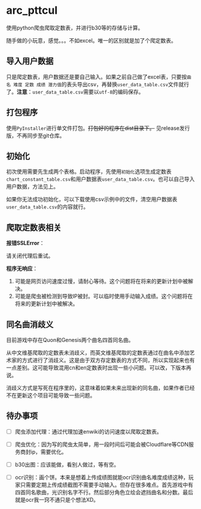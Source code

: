 # arc_pttcul

使用python爬虫爬取定数表，并进行b30等的存储与计算。

随手做的小玩意，感觉。。。不如excel。唯一的区别就是加了个爬定数表。

## 导入用户数据

只是爬定数表，用户数据还是要自己输入。如果之前自己做了excel表，只要按`曲名 难度 定数 成绩 潜力值`的表头导出csv，再替换`user_data_table.csv`文件就行了。**注意**：`user_data_table.csv`需要以`utf-8`的编码保存。

## 打包程序

使用`PyInstaller`进行单文件打包。~~打包好的程序在dist目录下。~~
见release发行版，不再同步至git仓库。

## 初始化

初次使用需要先生成两个表格。启动程序，先使用`初始化`选项生成定数表`chart_constant_table.csv`和用户数据表`user_data_table.csv`。也可以自己导入用户数据，方法见上。

如果你无法成功初始化，可以下载使用csv示例中的文件，清空用户数据表`user_data_table.csv`的内容就行。

## 爬取定数表相关

**报错SSLError**：

请关闭代理后重试。

**程序无响应**：

1. 可能是网页访问速度过慢，请耐心等待。这个问题将在将来的更新计划中被解决。
2. 可能是爬虫被检测到导致IP被封。可以临时使用手动输入成绩。这个问题将在将来的更新计划中被解决。

## 同名曲消歧义

目前游戏中存在Quon和Genesis两个曲名四首同名曲。

从中文维基爬取的定数表未消歧义，而英文维基爬取的定数表通过在曲名中添加艺术家的方式进行了消歧义。这是由于双方存定数表的方式不同，所以实现起来也有一点差别。这可能导致混用cn和en定数表时出现一些小问题。可以改，下版本再说。

消歧义方式是写死在程序里的，这意味着如果未来出现新的同名曲，如果作者已经不在更新这个项目可能导致一些问题。

## 待办事项

* [ ] 爬虫添加代理：通过代理加速enwiki的访问速度以爬取定数表。

* [ ] 爬虫优化：因为写的爬虫太简单，用一段时间后可能会被Cloudflare等CDN服务商封ip，需要优化。

* [ ] b30出图：应该能做，看别人做过，等有空。

* [ ] ocr识别：画个饼。本来是想着上传成绩图就能ocr识别曲名难度成绩这种，玩家只需要定期上传成绩截图不需要手动输入。但存在很多难点。首先游戏中有四首同名歌曲，光识别名字不行。然后部分角色立绘会遮挡曲名和分数。最后就是ocr我一窍不通只是个想法XD。

